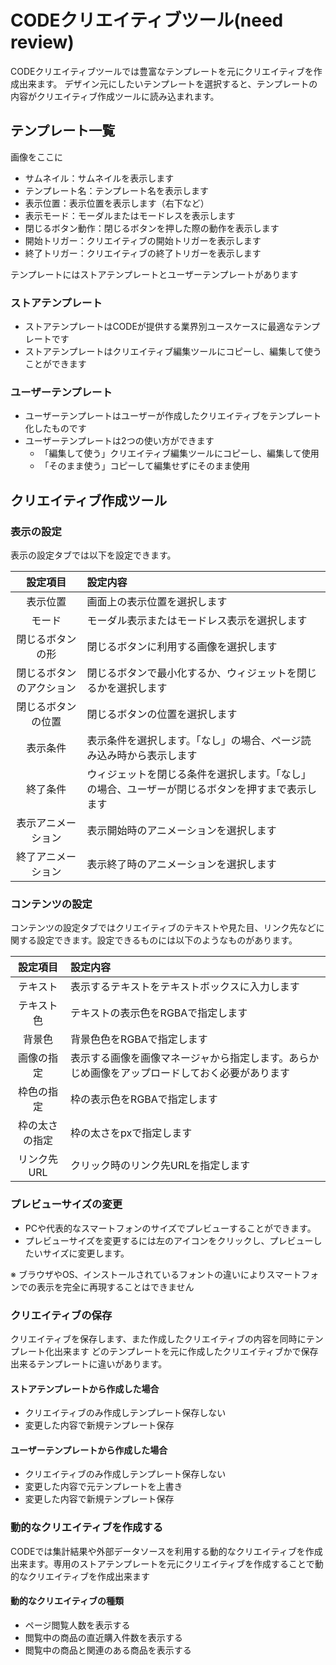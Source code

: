 # CODEクリエイティブツール(need review)
 
CODEクリエイティブツールでは豊富なテンプレートを元にクリエイティブを作成出来ます。
デザイン元にしたいテンプレートを選択すると、テンプレートの内容がクリエイティブ作成ツールに読み込まれます。

## テンプレート一覧

画像をここに

* サムネイル：サムネイルを表示します
* テンプレート名：テンプレート名を表示します
* 表示位置：表示位置を表示します（右下など）
* 表示モード：モーダルまたはモードレスを表示します
* 閉じるボタン動作：閉じるボタンを押した際の動作を表示します
* 開始トリガー：クリエイティブの開始トリガーを表示します
* 終了トリガー：クリエイティブの終了トリガーを表示します

テンプレートにはストアテンプレートとユーザーテンプレートがあります

### ストアテンプレート
* ストアテンプレートはCODEが提供する業界別ユースケースに最適なテンプレートです
* ストアテンプレートはクリエイティブ編集ツールにコピーし、編集して使うことができます


### ユーザーテンプレート
* ユーザーテンプレートはユーザーが作成したクリエイティブをテンプレート化したものです
* ユーザーテンプレートは2つの使い方ができます
    * 「編集して使う」クリエイティブ編集ツールにコピーし、編集して使用
    *  「そのまま使う」コピーして編集せずにそのまま使用



## クリエイティブ作成ツール

### 表示の設定
表示の設定タブでは以下を設定できます。

| 設定項目|設定内容| 
|:-----:|:-----|
| 表示位置 | 画面上の表示位置を選択します| 
| モード | モーダル表示またはモードレス表示を選択します | 
| 閉じるボタンの形 | 閉じるボタンに利用する画像を選択します | 
| 閉じるボタンのアクション | 閉じるボタンで最小化するか、ウィジェットを閉じるかを選択します| 
| 閉じるボタンの位置 | 閉じるボタンの位置を選択します | 
| 表示条件 | 表示条件を選択します。「なし」の場合、ページ読み込み時から表示します| 
| 終了条件 | ウィジェットを閉じる条件を選択します。「なし」の場合、ユーザーが閉じるボタンを押すまで表示します| 
| 表示アニメーション | 表示開始時のアニメーションを選択します| 
| 終了アニメーション | 表示終了時のアニメーションを選択します| 


### コンテンツの設定
コンテンツの設定タブではクリエイティブのテキストや見た目、リンク先などに関する設定できます。設定できるものには以下のようなものがあります。


|設定項目|設定内容|
|:-----:|:-----|
|テキスト | 表示するテキストをテキストボックスに入力します|
|テキスト色 | テキストの表示色をRGBAで指定します|
|背景色 | 背景色色をRGBAで指定します|
|画像の指定 | 表示する画像を画像マネージャから指定します。あらかじめ画像をアップロードしておく必要があります |
|枠色の指定 | 枠の表示色をRGBAで指定します|
|枠の太さの指定 | 枠の太さをpxで指定します|
|リンク先URL | クリック時のリンク先URLを指定します|


### プレビューサイズの変更
* PCや代表的なスマートフォンのサイズでプレビューすることができます。
* プレビューサイズを変更するには左のアイコンをクリックし、プレビューしたいサイズに変更します。

※ ブラウザやOS、インストールされているフォントの違いによりスマートフォンでの表示を完全に再現することはできません


### クリエイティブの保存

クリエイティブを保存します、また作成したクリエイティブの内容を同時にテンプレート化出来ます
どのテンプレートを元に作成したクリエイティブかで保存出来るテンプレートに違いがあります。

#### ストアテンプレートから作成した場合


* クリエイティブのみ作成しテンプレート保存しない
* 変更した内容で新規テンプレート保存


#### ユーザーテンプレートから作成した場合


* クリエイティブのみ作成しテンプレート保存しない
* 変更した内容で元テンプレートを上書き
* 変更した内容で新規テンプレート保存


### 動的なクリエイティブを作成する
CODEでは集計結果や外部データソースを利用する動的なクリエイティブを作成出来ます。専用のストアテンプレートを元にクリエイティブを作成することで動的なクリエイティブを作成出来ます

#### 動的なクリエイティブの種類
* ページ閲覧人数を表示する
* 閲覧中の商品の直近購入件数を表示する
* 閲覧中の商品と関連のある商品を表示する

